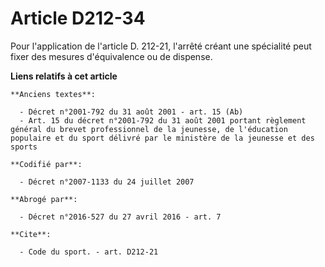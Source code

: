 # Article D212-34

Pour l'application de l'article D. 212-21, l'arrêté créant une spécialité peut fixer des mesures d'équivalence ou de
dispense.

**Liens relatifs à cet article**

	**Anciens textes**:

	  - Décret n°2001-792 du 31 août 2001 - art. 15 (Ab)
	  - Art. 15 du décret n°2001-792 du 31 août 2001 portant règlement général du brevet professionnel de la jeunesse, de l'éducation populaire et du sport délivré par le ministère de la jeunesse et des sports

	**Codifié par**:

	  - Décret n°2007-1133 du 24 juillet 2007

	**Abrogé par**:

	  - Décret n°2016-527 du 27 avril 2016 - art. 7

	**Cite**:

	  - Code du sport. - art. D212-21
